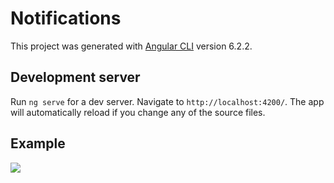 # Notifications

This project was generated with [Angular CLI](https://github.com/angular/angular-cli) version 6.2.2.

## Development server

Run `ng serve` for a dev server. Navigate to `http://localhost:4200/`. The app will automatically reload if you change any of the source files.

## Example
![](https://media.giphy.com/media/RkLm9KOvnGo5hLqLXY/giphy.gif)
